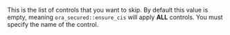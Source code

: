 This is the list of controls that you want to skip. By default this value is empty, meaning `ora_secured::ensure_cis` will apply **ALL** controls. You must specify the name of the control. 